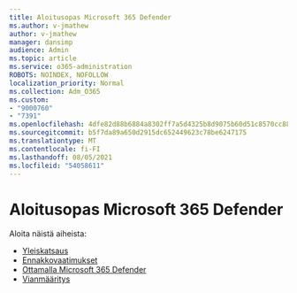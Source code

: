 ```yaml
---
title: Aloitusopas Microsoft 365 Defender
ms.author: v-jmathew
author: v-jmathew
manager: dansimp
audience: Admin
ms.topic: article
ms.service: o365-administration
ROBOTS: NOINDEX, NOFOLLOW
localization_priority: Normal
ms.collection: Adm_O365
ms.custom:
- "9000760"
- "7391"
ms.openlocfilehash: 4dfe82d88b6884a8302ff7a5d4325b8d9075b60d51c8570cc88470d9ee222895
ms.sourcegitcommit: b5f7da89a650d2915dc652449623c78be6247175
ms.translationtype: MT
ms.contentlocale: fi-FI
ms.lasthandoff: 08/05/2021
ms.locfileid: "54058611"
---
```

# <a name="get-started-with-microsoft-365-defender"></a>Aloitusopas Microsoft 365 Defender

Aloita näistä aiheista:

- [Yleiskatsaus](https://docs.microsoft.com/microsoft-365/security/mtp/microsoft-threat-protection)
- [Ennakkovaatimukset](https://docs.microsoft.com/microsoft-365/security/mtp/prerequisites)
- [Ottamalla Microsoft 365 Defender](https://docs.microsoft.com/microsoft-365/security/mtp/mtp-enable)
- [Vianmääritys](https://docs.microsoft.com/microsoft-365/security/mtp/troubleshoot)

